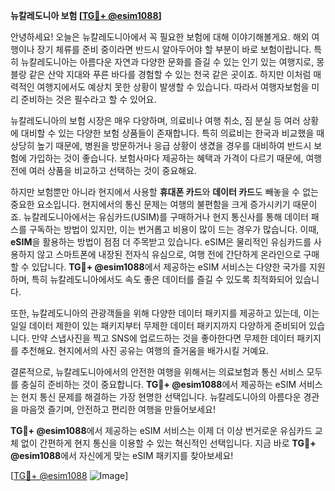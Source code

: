 **뉴칼레도니아 보험 [[TG💪+ @esim1088](https://t.me/s/esim1088)]**

안녕하세요! 오늘은 뉴칼레도니아에서 꼭 필요한 보험에 대해 이야기해볼게요. 해외 여행이나 장기 체류를 준비 중이라면 반드시 알아두어야 할 부분이 바로 보험이랍니다. 특히 뉴칼레도니아는 아름다운 자연과 다양한 문화를 즐길 수 있는 인기 있는 여행지로, 몽블랑 같은 산악 지대와 푸른 바다를 경험할 수 있는 천국 같은 곳이죠. 하지만 이처럼 매력적인 여행지에서도 예상치 못한 상황이 발생할 수 있습니다. 따라서 여행자보험을 미리 준비하는 것은 필수라고 할 수 있어요.

뉴칼레도니아의 보험 시장은 매우 다양하며, 의료비나 여행 취소, 짐 분실 등 여러 상황에 대비할 수 있는 다양한 보험 상품들이 존재합니다. 특히 의료비는 한국과 비교했을 때 상당히 높기 때문에, 병원을 방문하거나 응급 상황이 생겼을 경우를 대비하여 반드시 보험에 가입하는 것이 좋습니다. 보험사마다 제공하는 혜택과 가격이 다르기 때문에, 여행 전에 여러 상품을 비교하고 선택하는 것이 중요해요.

하지만 보험뿐만 아니라 현지에서 사용할 **휴대폰 카드**와 **데이터 카드**도 빼놓을 수 없는 중요한 요소입니다. 현지에서의 통신 문제는 여행의 불편함을 크게 증가시키기 때문이죠. 뉴칼레도니아에서는 유심카드(USIM)를 구매하거나 현지 통신사를 통해 데이터 패스를 구독하는 방법이 있지만, 이는 번거롭고 비용이 많이 드는 경우가 많습니다. 이때, **eSIM**을 활용하는 방법이 점점 더 주목받고 있습니다. eSIM은 물리적인 유심카드를 사용하지 않고 스마트폰에 내장된 전자식 유심으로, 여행 전에 간단하게 온라인으로 구매할 수 있답니다. **TG💪+ @esim1088**에서 제공하는 eSIM 서비스는 다양한 국가를 지원하며, 특히 뉴칼레도니아에서도 속도 좋은 데이터를 즐길 수 있도록 최적화되어 있습니다.

또한, 뉴칼레도니아의 관광객들을 위해 다양한 데이터 패키지를 제공하고 있는데, 이는 일일 데이터 제한이 있는 패키지부터 무제한 데이터 패키지까지 다양하게 준비되어 있습니다. 만약 스냅사진을 찍고 SNS에 업로드하는 것을 좋아한다면 무제한 데이터 패키지를 추천해요. 현지에서의 사진 공유는 여행의 즐거움을 배가시킬 거예요.

결론적으로, 뉴칼레도니아에서의 안전한 여행을 위해서는 의료보험과 통신 서비스 모두를 충실히 준비하는 것이 중요합니다. **TG💪+ @esim1088**에서 제공하는 eSIM 서비스는 현지 통신 문제를 해결하는 가장 현명한 선택입니다. 뉴칼레도니아의 아름다운 경관을 마음껏 즐기며, 안전하고 편리한 여행을 만들어보세요!

**TG💪+ @esim1088**에서 제공하는 eSIM 서비스는 이제 더 이상 번거로운 유심카드 교체 없이 간편하게 현지 통신을 이용할 수 있는 혁신적인 선택입니다. 지금 바로 **TG💪+ @esim1088**에서 자신에게 맞는 eSIM 패키지를 찾아보세요!

[[TG💪+ @esim1088](https://t.me/s/esim1088) ![Image](https://i.postimg.cc/Y0z9fWf4/image.png)]
